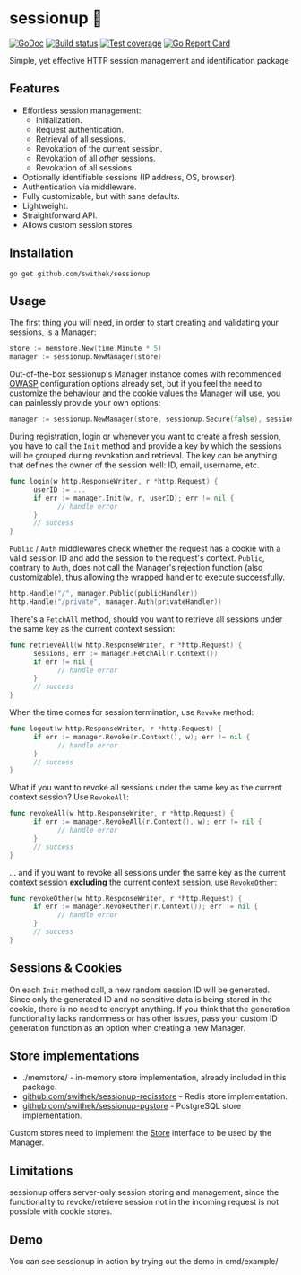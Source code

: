 # sessionup 🚀

[![GoDoc](https://godoc.org/github.com/swithek/sessionup?status.png)](https://godoc.org/github.com/swithek/sessionup)
[![Build status](https://travis-ci.org/swithek/sessionup.svg?branch=master)](https://travis-ci.org/swithek/sessionup)
[![Test coverage](http://gocover.io/_badge/github.com/swithek/sessionup)](https://gocover.io/github.com/swithek/sessionup)
[![Go Report Card](https://goreportcard.com/badge/github.com/swithek/sessionup)](https://goreportcard.com/report/github.com/swithek/sessionup)

Simple, yet effective HTTP session management and identification package

## Features
- Effortless session management:
  - Initialization.
  - Request authentication.
  - Retrieval of all sessions.
  - Revokation of the current session.
  - Revokation of all *other* sessions.
  - Revokation of all sessions.
- Optionally identifiable sessions (IP address, OS, browser).
- Authentication via middleware.
- Fully customizable, but with sane defaults.
- Lightweight.
- Straightforward API.
- Allows custom session stores.

## Installation
```
go get github.com/swithek/sessionup
```

## Usage
The first thing you will need, in order to start creating and validating your sessions, is a Manager:
```go
store := memstore.New(time.Minute * 5)
manager := sessionup.NewManager(store)
```

Out-of-the-box sessionup's Manager instance comes with recommended [OWASP](https://github.com/OWASP/CheatSheetSeries/blob/master/cheatsheets/Session_Management_Cheat_Sheet.md#binding-the-session-id-to-other-user-properties) 
configuration options already set, but if you feel the need to customize the behaviour and the cookie values the Manager
will use, you can painlessly provide your own options:
```go
manager := sessionup.NewManager(store, sessionup.Secure(false), sessionup.ExpiresIn(time.Hour * 24))
```

During registration, login or whenever you want to create a fresh session, you have to call the `Init` method and provide
a key by which the sessions will be grouped during revokation and retrieval. The key can be anything that defines the owner 
of the session well: ID, email, username, etc.
```go
func login(w http.ResponseWriter, r *http.Request) {
      userID := ...
      if err := manager.Init(w, r, userID); err != nil {
            // handle error
      }
      // success
}
```

`Public` / `Auth` middlewares check whether the request has a cookie with a valid session ID and add the session to the request's 
context. `Public`, contrary to `Auth`, does not call the Manager's rejection function (also customizable), thus allowing the wrapped 
handler to execute successfully.
```go
http.Handle("/", manager.Public(publicHandler))
http.Handle("/private", manager.Auth(privateHandler))
```

There's a `FetchAll` method, should you want to retrieve all sessions under the same key as the current context session:
```go
func retrieveAll(w http.ResponseWriter, r *http.Request) {
      sessions, err := manager.FetchAll(r.Context())
      if err != nil {
            // handle error
      }
      // success
}
```

When the time comes for session termination, use `Revoke` method:
```go
func logout(w http.ResponseWriter, r *http.Request) {	
      if err := manager.Revoke(r.Context(), w); err != nil {
            // handle error
      }
      // success
}
```

What if you want to revoke all sessions under the same key as the current context session? Use `RevokeAll`:
```go
func revokeAll(w http.ResponseWriter, r *http.Request) {
      if err := manager.RevokeAll(r.Context(), w); err != nil {
            // handle error
      }
      // success
}
```

... and if you want to revoke all sessions under the same key as the current context session **excluding** the
current context session, use `RevokeOther`:
```go
func revokeOther(w http.ResponseWriter, r *http.Request) {
      if err := manager.RevokeOther(r.Context()); err != nil {
            // handle error
      }
      // success
}
```

## Sessions & Cookies
On each `Init` method call, a new random session ID will be generated. Since only the generated ID and no sensitive
data is being stored in the cookie, there is no need to encrypt anything. If you think that the generation functionality
lacks randomness or has other issues, pass your custom ID generation function as an option when creating a new Manager.

## Store implementations
- ./memstore/ - in-memory store implementation, already included in this package.
- [github.com/swithek/sessionup-redisstore](https://github.com/swithek/sessionup-redisstore) - Redis store implementation.
- [github.com/swithek/sessionup-pgstore](https://github.com/swithek/sessionup-pgstore) - PostgreSQL store implementation.

Custom stores need to implement the [Store](https://godoc.org/github.com/swithek/sessionup#Store) interface to be used by the Manager.

## Limitations
sessionup offers server-only session storing and management, since the functionality to revoke/retrieve session not in the 
incoming request is not possible with cookie stores.

## Demo
You can see sessionup in action by trying out the demo in cmd/example/
